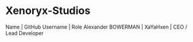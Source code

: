 # Xenoryx-Studios

Name | GitHub Username | Role
Alexander BOWERMAN | XaYaHxen | CEO / Lead Developer
